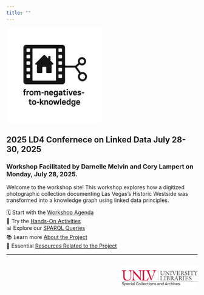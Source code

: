 ```yaml
---
title: ""
---
```


<p align="left">
  <a href="https://darnellemelvin.github.io/from-negatives-to-knowledge/">
    <img src="assets/images/negative2nodeInverse_logo.png" alt="Home" class="logo-home" style="height: 250px;">
  </a>
</p>

<link rel="stylesheet" href="style.css">



## 2025 LD4 Confernece on Linked Data July 28-30, 2025
### Workshop Facilitated by Darnelle Melvin and Cory Lampert on Monday, July 28, 2025.

Welcome to the workshop site! This workshop explores how a digitized photographic collection documenting Las Vegas’s Historic Westside was transformed into a knowledge graph using linked data principles.

🗓 Start with the [Workshop Agenda](agenda.md)  
🧠 Try the [Hands-On Activities](activities.md)  
📊 Explore our [SPARQL Queries](queries.md)  
📚 Learn more [About the Project](about.md)   
🔗 Essential [Resources Related to the Project](resources.md)


<hr>
<p style="text-align: right; margin-top: 2em;">
  <a href="https://special.library.unlv.edu/">
  <img src="assets/images/unlv_sca_logo.png" alt="UNLV Special Collections & Archives Logo" style="max-width: 200px;">
  </a>
</p>
